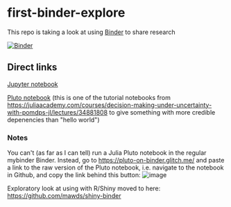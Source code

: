 # first-binder-explore

This repo is taking a look at using [Binder](https://mybinder.org/) to share research

[![Binder](https://mybinder.org/badge_logo.svg)](https://mybinder.org/v2/gh/mawds/first-binder-explore/HEAD)


## Direct links

[Jupyter notebook](https://mybinder.org/v2/gh/mawds/first-binder-explore/68bb1dd795a199d7c87851425867f541436a3343?urlpath=lab%2Ftree%2Fjupyter%2Fjupyter.ipynb)

[Pluto notebook](https://binder.plutojl.org/v0.19.4/open?url=https%253A%252F%252Fraw.githubusercontent.com%252Fmawds%252Ffirst-binder-explore%252Fdeps%252Fjulia%252Fpomdps.jl) (this is one of the tutorial notebooks from https://juliaacademy.com/courses/decision-making-under-uncertainty-with-pomdps-jl/lectures/34881808 to give something with more credible depenencies than "hello world")


### Notes

You can't (as far as I can tell) run a Julia Pluto notebook in the regular mybinder Binder.  Instead, go to https://pluto-on-binder.glitch.me/ and paste a link to the raw version of the Pluto notebook, i.e. navigate to the notebook in Github, and copy the link behind this button: 
![image](https://user-images.githubusercontent.com/12030124/170959229-14e9e520-3702-4703-bd82-13132c4a5b54.png)


Exploratory look at using with R/Shiny moved to here: https://github.com/mawds/shiny-binder


